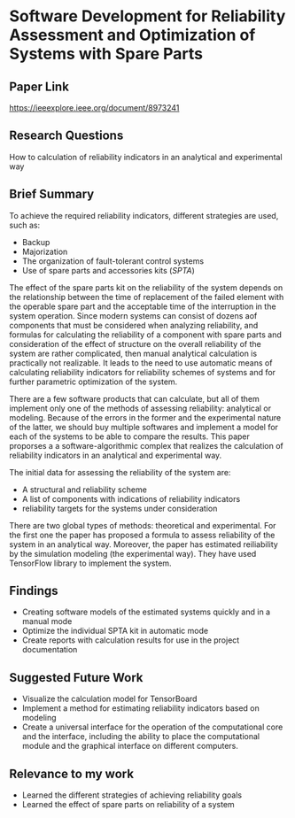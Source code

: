 # Software Development for Reliability Assessment and Optimization of Systems with Spare Parts
## Paper Link

https://ieeexplore.ieee.org/document/8973241

## Research Questions

How to calculation of reliability indicators in an analytical and experimental way

## Brief Summary

To achieve the required reliability indicators, different strategies are used, such as:

- Backup
- Majorization
- The organization of fault-tolerant control systems
- Use of spare parts and accessories kits (*SPTA*)

The effect of the spare parts kit on the reliability of the system depends on the relationship between the time of replacement of the failed element with the operable spare part and the acceptable time of the interruption in the system operation. Since modern systems can consist of dozens aof components that must be considered when analyzing reliability, and formulas for calculating the reliability of a component with spare parts and consideration of the effect of structure on the overall reliability of the system are rather complicated, then manual analytical calculation is practically not realizable. It leads to the need to use automatic means of calculating reliability indicators for reliability schemes of systems and for further parametric optimization of the system. 

There are a few software products that can calculate, but all of them implement only one of the methods of assessing reliability: analytical or modeling. Because of the errors in the former and the experimental nature of the latter, we should buy multiple softwares and implement a model for each of the systems to be able to compare the results. This paper proporses a a software-algorithmic complex that realizes the calculation of reliability indicators in an analytical and experimental way.

The initial data for assessing the reliability of the system are:

- A structural and reliability scheme
- A list of components with indications of reliability indicators
- reliability targets for the systems under consideration

There are two global types of methods: theoretical and experimental. For the first one the paper has proposed a formula to assess reliability of the system in an analytical way. Moreover, the paper has estimated reiliability by the simulation modeling (the experimental way). They have used TensorFlow library to implement the system.

## Findings

- Creating software models of the estimated systems quickly and in a manual mode
- Optimize the individual SPTA kit in automatic mode
- Create reports with calculation results for use in the project documentation

## Suggested Future Work

- Visualize the calculation model for TensorBoard
- Implement a method for estimating reliability indicators based on modeling
- Create a universal interface for the operation of the computational core and the interface, including the ability to place the computational module and the graphical interface on different computers.

## Relevance to my work

- Learned the different strategies of achieving reliability goals
- Learned the effect of spare parts on reliability of a system
